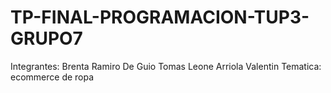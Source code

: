 # TP-FINAL-PROGRAMACION-TUP3-GRUPO7
Integrantes:
Brenta Ramiro
De Guio Tomas
Leone Arriola Valentin
Tematica: ecommerce de ropa 
